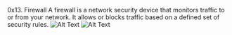 0x13. Firewall
A firewall is a network security device that monitors traffic to or from your network. It allows or blocks traffic based on a defined set of security rules.
![Alt Text](https://s3.amazonaws.com/intranet-projects-files/holbertonschool-sysadmin_devops/284/V1HjQ1Y.png)
![Alt Text](https://www.muvi.com/wp-content/uploads/2020/09/Why-do-You-Need-a-Firewall.jpg)
